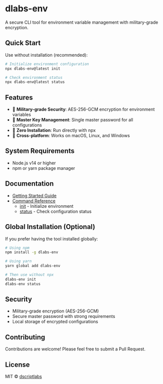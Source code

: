 # dlabs-env

A secure CLI tool for environment variable management with military-grade encryption.

## Quick Start

Use without installation (recommended):

```bash
# Initialize environment configuration
npx dlabs-env@latest init

# Check environment status
npx dlabs-env@latest status
```

## Features

- 🔐 **Military-grade Security**: AES-256-GCM encryption for environment variables
- 🔑 **Master Key Management**: Single master password for all configurations
- 🚀 **Zero Installation**: Run directly with npx
- 💼 **Cross-platform**: Works on macOS, Linux, and Windows

## System Requirements

- Node.js v14 or higher
- npm or yarn package manager

## Documentation

- [Getting Started Guide](https://dscriptlabs.github.io/dlabs-env/guide/installation)
- [Command Reference](https://dscriptlabs.github.io/dlabs-env/reference/commands)
  - [init](https://dscriptlabs.github.io/dlabs-env/reference/commands/init) - Initialize environment
  - [status](https://dscriptlabs.github.io/dlabs-env/reference/commands/status) - Check configuration status

## Global Installation (Optional)

If you prefer having the tool installed globally:

```bash
# Using npm
npm install -g dlabs-env

# Using yarn
yarn global add dlabs-env

# Then use without npx
dlabs-env init
dlabs-env status
```

## Security

- Military-grade encryption (AES-256-GCM)
- Secure master password with strong requirements
- Local storage of encrypted configurations

## Contributing

Contributions are welcome! Please feel free to submit a Pull Request.

## License

MIT © [dscriptlabs](https://github.com/dscriptlabs)
